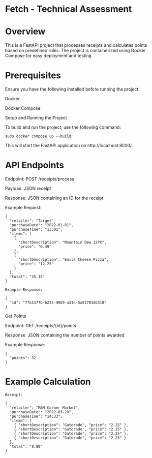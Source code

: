 # Fetch - Technical Assessment

# Overview

This is a FastAPI project that processes receipts and calculates points based on predefined rules. The project is containerized using Docker Compose for easy deployment and testing.

# Prerequisites

Ensure you have the following installed before running the project:

Docker

Docker Compose

Setup and Running the Project

To build and run the project, use the following command:

```
sudo docker compose up --build
```

This will start the FastAPI application on http://localhost:8000/.

# API Endpoints


Endpoint: POST /receipts/process

Payload: JSON receipt

Response: JSON containing an ID for the receipt

Example Request:
```
{
  "retailer": "Target",
  "purchaseDate": "2022-01-01",
  "purchaseTime": "13:01",
  "items": [
    {
      "shortDescription": "Mountain Dew 12PK",
      "price": "6.49"
    },
    {
      "shortDescription": "Emils Cheese Pizza",
      "price": "12.25"
    }
  ],
  "total": "35.35"
}

Example Response:

{
  "id": "7fb1377b-b223-49d9-a31a-5a02701dd310"
}
```
Get Points

Endpoint: GET /receipts/{id}/points

Response: JSON containing the number of points awarded

Example Response:
```
{
  "points": 32
}
```

# Example Calculation

```
Receipt:

{
  "retailer": "M&M Corner Market",
  "purchaseDate": "2022-03-20",
  "purchaseTime": "14:33",
  "items": [
    { "shortDescription": "Gatorade", "price": "2.25" },
    { "shortDescription": "Gatorade", "price": "2.25" },
    { "shortDescription": "Gatorade", "price": "2.25" },
    { "shortDescription": "Gatorade", "price": "2.25" }
  ],
  "total": "9.00"
}
```
